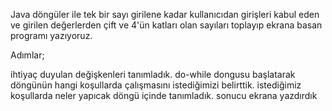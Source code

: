 Java döngüler ile tek bir sayı girilene kadar kullanıcıdan girişleri kabul eden ve 
girilen değerlerden çift ve 4'ün katları olan sayıları toplayıp ekrana basan programı yazıyoruz.

Adımlar;

ihtiyaç duyulan değişkenleri tanımladık.
do-while dongusu başlatarak döngünün hangi koşullarda çalışmasını istediğimizi belirttik.
istediğimiz koşullarda neler yapıcak döngü içinde tanımladık.
sonucu ekrana yazdırdık
